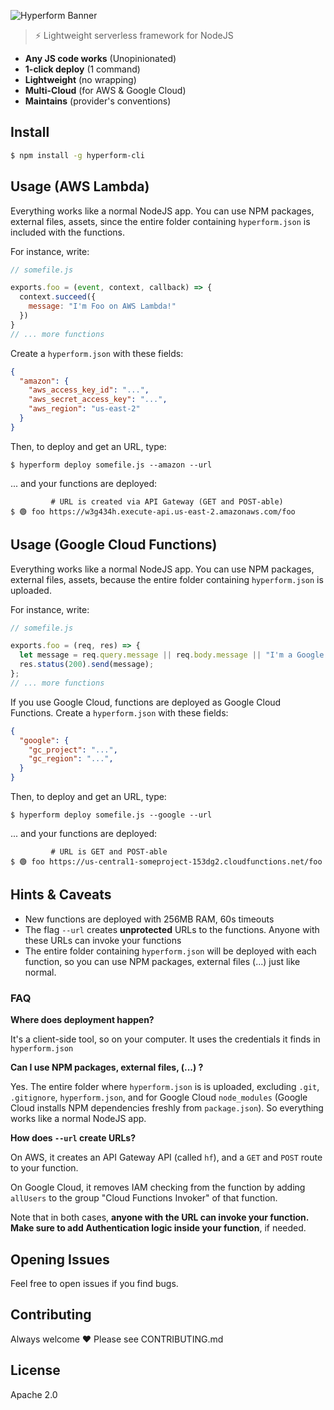 

![Hyperform Banner](https://github.com/qngapparat/hyperform/blob/master/hyperform-banner.png)


> ⚡ Lightweight serverless framework for NodeJS

* **Any JS code works** (Unopinionated)
* **1-click deploy** (1 command)
* **Lightweight** (no wrapping)
* **Multi-Cloud** (for AWS & Google Cloud)
* **Maintains** (provider's conventions)

## Install

```sh
$ npm install -g hyperform-cli
```


## Usage (AWS Lambda)

Everything works like a normal NodeJS app. You can use NPM packages, external files, assets, since the entire folder containing `hyperform.json` is included with the functions.

For instance, write:

```js
// somefile.js

exports.foo = (event, context, callback) => {
  context.succeed({
    message: "I'm Foo on AWS Lambda!"
  })
}
// ... more functions 
```


Create a `hyperform.json` with these fields:

```json 
{
  "amazon": {
    "aws_access_key_id": "...",
    "aws_secret_access_key": "...",
    "aws_region": "us-east-2"
  }
}
```

Then, to deploy and get an URL, type: 

``` 
$ hyperform deploy somefile.js --amazon --url
```

... and your functions are deployed: 

``` 
         # URL is created via API Gateway (GET and POST-able)
$ 🟢 foo https://w3g434h.execute-api.us-east-2.amazonaws.com/foo
```




## Usage (Google Cloud Functions)

Everything works like a normal NodeJS app. You can use NPM packages, external files, assets, because the entire folder containing `hyperform.json` is uploaded.

For instance, write:

```js
// somefile.js

exports.foo = (req, res) => {
  let message = req.query.message || req.body.message || "I'm a Google Cloud Function, Foo";
  res.status(200).send(message);
};
// ... more functions
```


If you use Google Cloud, functions are deployed as Google Cloud Functions. Create a `hyperform.json` with these fields:

```json 
{
  "google": {
    "gc_project": "...",
    "gc_region": "...",
  }
}
```

Then, to deploy and get an URL, type: 

``` 
$ hyperform deploy somefile.js --google --url
```

... and your functions are deployed:

``` 
         # URL is GET and POST-able
$ 🟢 foo https://us-central1-someproject-153dg2.cloudfunctions.net/foo 
```

## Hints & Caveats

* New functions are deployed with 256MB RAM, 60s timeouts 
* The flag `--url` creates **unprotected** URLs to the functions. Anyone with these URLs can invoke your functions
* The entire folder containing `hyperform.json` will be deployed with each function, so you can use NPM packages, external files (...) just like normal.


### FAQ

**Where does deployment happen?**

It's a client-side tool, so on your computer. It uses the credentials it finds in `hyperform.json`


**Can I use NPM packages, external files, (...) ?**

Yes. The entire folder where `hyperform.json` is is uploaded, excluding `.git`, `.gitignore`, `hyperform.json`, and for Google Cloud `node_modules` (Google Cloud installs NPM dependencies freshly from `package.json`). So everything works like a normal NodeJS app.

**How does `--url` create URLs?**

On AWS, it creates an API Gateway API (called `hf`), and a `GET` and `POST` route to your function. 

On Google Cloud, it removes IAM checking from the function by adding `allUsers` to the group "Cloud Functions Invoker" of that function.

Note that in both cases, **anyone with the URL can invoke your function. Make sure to add Authentication logic inside your function**, if needed. 



## Opening Issues

Feel free to open issues if you find bugs.

## Contributing

Always welcome ❤️ Please see CONTRIBUTING.md

## License

Apache 2.0
